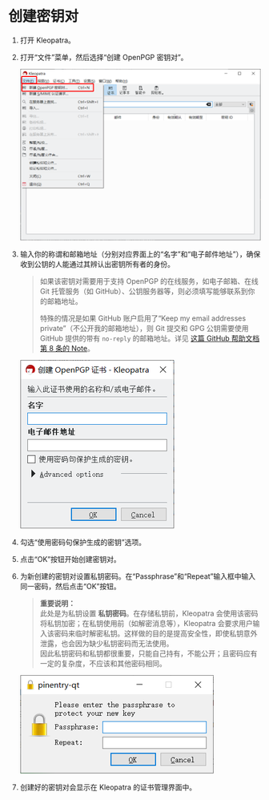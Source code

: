 # 创建密钥对

1. 打开 Kleopatra。

2. 打开“文件”菜单，然后选择“创建 OpenPGP 密钥对”。

    ![创建 OpenPGP 密钥对菜单项](generate-key-pair/new-oepnpgp-key-pair-menu-item.png)

3. 输入你的称谓和邮箱地址（分别对应界面上的“名字”和“电子邮件地址”），确保收到公钥的人能通过其辨认出密钥所有者的身份。

    > 如果该密钥对需要用于支持 OpenPGP 的在线服务，如电子邮箱、在线 Git 托管服务（如 GitHub）、公钥服务器等，则必须填写能够联系到你的邮箱地址。  
    >   
    > 特殊的情况是如果 GitHub 账户启用了“Keep my email addresses private”（不公开我的邮箱地址），则 Git 提交和 GPG 公钥需要使用 GitHub 提供的带有 `no-reply` 的邮箱地址。详见 [这篇 GitHub 帮助文档第 8 条的 Note](https://docs.github.com/en/authentication/managing-commit-signature-verification/generating-a-new-gpg-key#generating-a-gpg-key "点击前往外部站点")。

    ![称谓和电子邮件地址](generate-key-pair/name-email.png)

4. 勾选“使用密码句保护生成的密钥”选项。

5. 点击“OK”按钮开始创建密钥对。

6. 为新创建的密钥对设置私钥密码。在“Passphrase”和“Repeat”输入框中输入同一密码，然后点击“OK”按钮。

    > **重要说明：**  
    > 此处是为私钥设置 **私钥密码**。在存储私钥前，Kleopatra 会使用该密码将私钥加密；在私钥使用前（如解密消息等），Kleopatra 会要求用户输入该密码来临时解密私钥。这样做的目的是提高安全性，即使私钥意外泄露，也会因为缺少私钥密码而无法使用。  
    > 因此私钥密码和私钥都很重要，只能自己持有，不能公开；且密码应有一定的复杂度，不应该和其他密码相同。

    ![设置私钥密码](generate-key-pair/passphrase.png)

7. 创建好的密钥对会显示在 Kleopatra 的证书管理界面中。